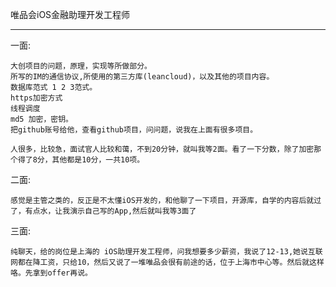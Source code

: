 唯品会iOS金融助理开发工程师

***

一面: 

	大创项目的问题，原理，实现等所做部分。
	所写的IM的通信协议,所使用的第三方库(leancloud)，以及其他的项目内容。
	数据库范式 1 2 3范式。
	https加密方式
	线程调度
	md5 加密，密钥。
	把github账号给他，查看github项目，问问题，说我在上面有很多项目。

	人很多，比较急，面试官人比较和蔼，不到20分钟，就叫我等2面。看了一下分数，除了加密那个得了8分，其他都是10分，一共10项。

二面:

	感觉是主管之类的，反正是不太懂iOS开发的，和他聊了一下项目，开源库，自学的内容后就过了，有点水，让我演示自己写的App,然后就叫我等3面了

三面:

	纯聊天，给的岗位是上海的 iOS助理开发工程师，问我想要多少薪资，我说了12-13,她说互联网都在降工资，只给10，然后又说了一堆唯品会很有前途的话，位于上海市中心等。然后就这样咯。先拿到offer再说。
